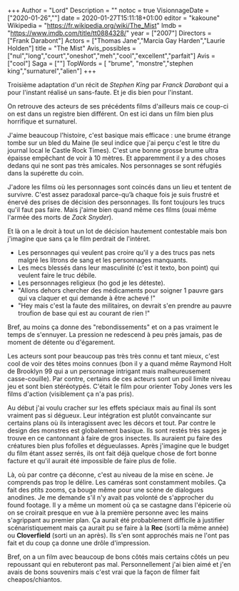 +++
Author = "Lord"
Description = ""
notoc = true
VisionnageDate = ["2020-01-26",""]
date = 2020-01-27T15:11:18+01:00
editor = "kakoune"
Wikipedia = "https://fr.wikipedia.org/wiki/The_Mist"
Imdb = "https://www.imdb.com/title/tt0884328/"
year = ["2007"]
Directors = ["Frank Darabont"]
Actors = ["Thomas Jane","Marcia Gay Harden","Laurie Holden"]
title = "The Mist"
Avis_possibles = ["nul","long","court","oneshot","meh","cool","excellent","parfait"]
Avis = ["cool"] 
Saga = [""]
TopWords = [ "brume", "monstre","stephen king","surnaturel","alien"]
+++

Troisième adaptation d'un récit de *Stephen King* par *Franck Darabont* qui a pour l'instant réalisé un sans-faute.
Et je dis bien pour l'instant.

On retrouve des acteurs de ses précédents films d'ailleurs mais ce coup-ci on est dans un registre bien différent.
On est ici dans un film bien plus horrifique et surnaturel.

J'aime beaucoup l'histoire, c'est basique mais efficace : une brume étrange tombe sur un bled du Maine (le seul indice que j'ai perçu c'est le titre du journal local le Castle Rock Times).
C'est une bonne grosse brume ultra épaisse empêchant de voir à 10  mètres.
Et apparemment il y a des choses dedans qui ne sont pas très amicales.
Nos personnages se sont réfugiés dans la supérette du coin.

J'adore les films où les personnages sont coincés dans un lieu et tentent de survivre.
C'est assez paradoxal parce-qu’à chaque fois je suis frustré et énervé des prises de décision des personnages.
Ils font toujours les trucs qu'il faut pas faire.
Mais j'aime bien quand même ces films (ouai même l'armée des morts de *Zack Snyder*).

Et là on a le droit à tout un lot de décision hautement contestable mais bon j'imagine que sans ça le film perdrait de l'intéret.

  - Les personnages qui veulent pas croire qu'il y a des trucs pas nets malgré les litrons de sang et les personnages manquants.
  - Les mecs blessés dans leur masculinité (c'est it texto, bon point) qui veulent faire le truc débile.
  - Les personnages religieux (ho god je les déteste).
  - "Allons dehors chercher des médicaments pour soigner 1 pauvre gars qui va claquer et qui demande à être achevé !"
  - "Hey mais c'est la faute des militaires, on devrait s'en prendre au pauvre troufion de base qui est au courant de rien !"

Bref, au moins ça donne des "rebondissements" et on a pas vraiment le temps de s'ennuyer.
La pression ne redescend à peu près jamais, pas de moment de détente ou d'égarement.

Les acteurs sont pour beaucoup pas très très connu et tant mieux, c'est cool de voir des têtes moins connues (bon il y a quand même Raymond Holt de Brooklyn 99 qui a un personnage intrigant mais malheureusement casse-couille).
Par contre, certains de ces acteurs sont un poil limite niveau jeu et sont bien stéréotypés.
C'était le film pour orienter Toby Jones vers les films d'action (visiblement ça n'a pas pris).

Au début j'ai voulu cracher sur les effets spéciaux mais au final ils sont vraiment pas si dégueux.
Leur intégration est plutôt convaincante sur certains plans où ils interagissent avec les décors et tout.
Par contre le design des monstres est globalement basique.
Ils sont restés très sages je trouve en ce cantonnant à faire de gros insectes.
Ils auraient pu faire des créatures bien plus fofolles et dégueulasses.
Après j'imagine que le budget du film étant assez serrés, ils ont fait déjà quelque chose de fort bonne facture et qu'il aurait été impossible de faire plus de folie.

Là, où par contre ça déconne, c'est au niveau de la mise en scène.
Je comprends pas trop le délire.
Les caméras sont constamment mobiles.
Ça fait des ptits zooms, ça bouge même pour une scène de dialogues anodines.
Je me demande s'il n'y avait pas volonté de s'approcher du found footage.
Il y a même un moment où ça se castagne dans l'épicerie où on se croirait presque en vue à la première personne avec les mains s'agrippant au premier plan.
Ça aurait été probablement difficile à justifier scénaristiquement mais ça aurait pu se faire à la **Rec** (sorti la même année) ou **Cloverfield** (sorti un an après).
Ils s'en sont approchés mais ne l'ont pas fait et du coup ça donne une drôle d'impression.

Bref, on a un film avec beaucoup de bons côtés mais certains côtés un peu repoussant qui en rebuteront pas mal.
Personnellement j'ai bien aimé et j'en avais de bons souvenirs mais c'est vrai que la façon de filmer fait cheapos/chiantos.
